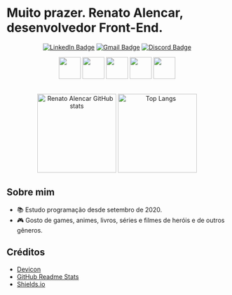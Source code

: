 # Muito prazer. Renato Alencar, desenvolvedor Front-End.

<div display=infline-flex align=center >
 
[![LinkedIn Badge](https://img.shields.io/badge/-linkedin-blue?style=for-the-badge&logo=Linkedin&logoColor=white&link=https://www.linkedin.com/in/renato-augusto-de-santana-alencar/)](https://www.linkedin.com/in/renato-augusto-de-santana-alencar/)
[![Gmail Badge](https://img.shields.io/badge/-gmail-c14438?style=for-the-badge&logo=Gmail&logoColor=white&link=mailto:renato.augustoalencar@gmail.com)](mailto:renato.augustoalencar@gmail.com)
[![Discord Badge](https://img.shields.io/badge/-discord-6865F2?style=for-the-badge&logo=Discord&logoColor=white&link=https://discord.gg/CK7nzNaB)](https://discord.gg/CK7nzNaB)
</div>

<div align=center>
  <img height=50em src="https://cdn.jsdelivr.net/gh/devicons/devicon/icons/html5/html5-plain.svg" />
  <img height=50em src="https://cdn.jsdelivr.net/gh/devicons/devicon/icons/css3/css3-plain.svg" />
  <img height=50em src="https://cdn.jsdelivr.net/gh/devicons/devicon/icons/javascript/javascript-plain.svg" />
  <img height=50em src="https://cdn.jsdelivr.net/gh/devicons/devicon/icons/typescript/typescript-plain.svg" />
  <img height=50em src="https://cdn.jsdelivr.net/gh/devicons/devicon/icons/vuejs/vuejs-original.svg" />
</div>

<br>

<div display=flex-wrap align=center>
 
[<img height=180em src='https://github-readme-stats.vercel.app/api?username=Renato-Alencar&show_icons=true&count_private=true&theme=github_dark' alt='Renato Alencar GitHub stats'>](https://github.com/anuraghazra/github-readme-stats)
[<img height=180em src='https://github-readme-stats.vercel.app/api/top-langs/?username=Renato-Alencar&repo=Renato-Alencar/Renato-Alencar&layout=compact&theme=github_dark' alt='Top Langs'>](https://github.com/anuraghazra/github-readme-stats)
</div>

## Sobre mim
<!--  - 💼 Em recolocação. -->
 - 📚 Estudo programação desde setembro de 2020.
 - 🎮 Gosto de games, animes, livros, séries e filmes de heróis e de outros gêneros. 

## Créditos
- [Devicon](https://devicon.dev)
- [GitHub Readme Stats](https://github.com/anuraghazra/github-readme-stats)
- [Shields.io](https://shields.io)

